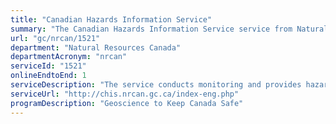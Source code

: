 ```yaml
---
title: "Canadian Hazards Information Service"
summary: "The Canadian Hazards Information Service service from Natural Resources Canada is available end-to-end online, according to the GC Service Inventory."
url: "gc/nrcan/1521"
department: "Natural Resources Canada"
departmentAcronym: "nrcan"
serviceId: "1521"
onlineEndtoEnd: 1
serviceDescription: "The service conducts monitoring and provides hazard information and products on an ongoing basis and in response to emergency situations involving earthquakes, tsunamis, volcanic eruptions, landslides, geomagnetic storms and radiological / nuclear incidents. This is accomplished through the provision of remote sensing, geomatics and material support by Natural Resources Canada (NRCan) to government agencies responsible for emergency response. Additionally, the service discharges NRCan responsibilities for ongoing monitoring under the Comprehensive Nuclear Test Ban Treaty."
serviceUrl: "http://chis.nrcan.gc.ca/index-eng.php"
programDescription: "Geoscience to Keep Canada Safe"
---
```

